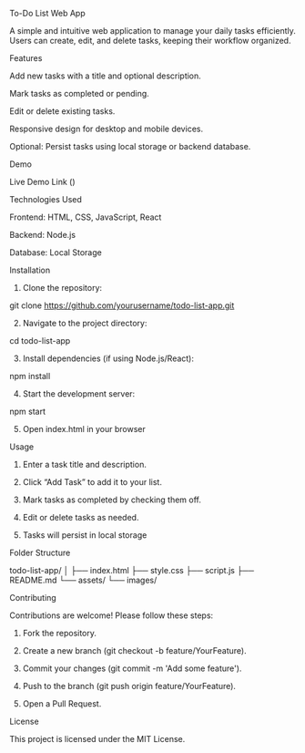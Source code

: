 To-Do List Web App

A simple and intuitive web application to manage your daily tasks efficiently. Users can create, edit, and delete tasks, keeping their workflow organized.

Features

Add new tasks with a title and optional description.

Mark tasks as completed or pending.

Edit or delete existing tasks.

Responsive design for desktop and mobile devices.

Optional: Persist tasks using local storage or backend database.


Demo

Live Demo Link ()

Technologies Used

Frontend: HTML, CSS, JavaScript, React

Backend: Node.js

Database: Local Storage


Installation

1. Clone the repository:

git clone https://github.com/yourusername/todo-list-app.git


2. Navigate to the project directory:

cd todo-list-app


3. Install dependencies (if using Node.js/React):

npm install


4. Start the development server:

npm start


5. Open index.html in your browser


Usage

1. Enter a task title and description.


2. Click “Add Task” to add it to your list.


3. Mark tasks as completed by checking them off.


4. Edit or delete tasks as needed.


5. Tasks will persist in local storage 



Folder Structure

todo-list-app/
│
├── index.html
├── style.css
├── script.js
├── README.md
└── assets/
    └── images/

Contributing

Contributions are welcome! Please follow these steps:

1. Fork the repository.


2. Create a new branch (git checkout -b feature/YourFeature).


3. Commit your changes (git commit -m 'Add some feature').


4. Push to the branch (git push origin feature/YourFeature).


5. Open a Pull Request.



License

This project is licensed under the MIT License.

